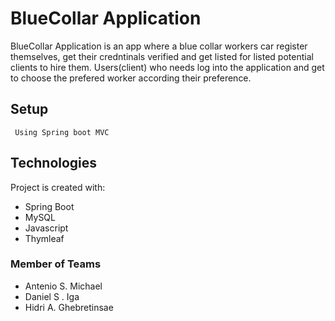 # BlueCollar Application

BlueCollar Application is an app where a blue collar workers car register themselves, get their credntinals verified and get listed for listed potential clients to hire them. Users(client) who needs log into the application and get to choose the prefered worker according their preference.
## Setup 
 ``` Using Spring boot MVC```



## Technologies
Project is created with:
* Spring Boot
* MySQL 
* Javascript 
* Thymleaf
### Member of Teams 

* Antenio S.  Michael 
* Daniel  S . Iga 
* Hidri A.  Ghebretinsae 



